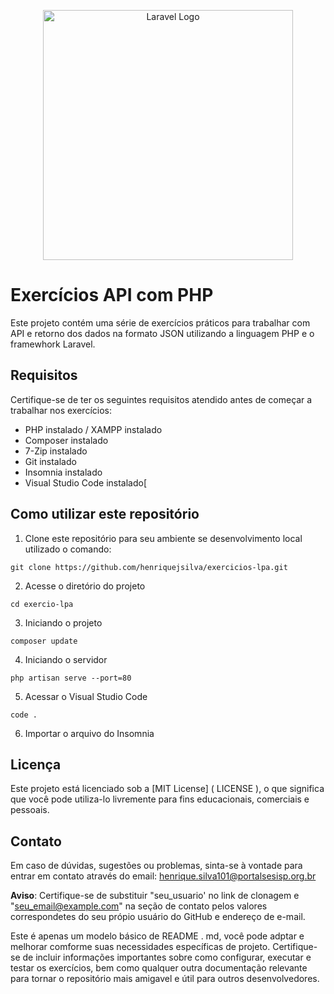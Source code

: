<p align="center"><a href="https://laravel.com" target="_blank"><img src="https://raw.githubusercontent.com/laravel/art/master/logo-lockup/5%20SVG/2%20CMYK/1%20Full%20Color/laravel-logolockup-cmyk-red.svg" width="400" alt="Laravel Logo"></a></p>


# Exercícios API com PHP

Este projeto contém uma série de exercícios práticos para trabalhar com API e retorno dos dados na formato JSON utilizando a linguagem PHP e o framewhork Laravel.

## Requisitos
Certifique-se de ter os seguintes requisitos atendido antes de começar a trabalhar nos exercícios:
* PHP instalado / XAMPP instalado
* Composer instalado
* 7-Zip instalado
* Git instalado
* Insomnia instalado
* Visual Studio Code instalado[

## Como utilizar este repositório

1. Clone este repositório para seu ambiente se desenvolvimento local utilizado o comando: 
~~~
git clone https://github.com/henriquejsilva/exercicios-lpa.git
~~~
2.  Acesse o diretório do projeto
~~~
cd exercio-lpa
~~~
3. Iniciando o projeto
~~~
composer update
~~~
4. Iniciando o servidor
~~~
php artisan serve --port=80
~~~
5. Acessar o Visual Studio Code
~~~
code .
~~~
6. Importar o arquivo do Insomnia

## Licença
Este projeto está licenciado sob a [MIT License] ( LICENSE ), o que significa que você pode utiliza-lo livremente para fins educacionais, comerciais e pessoais.

## Contato
Em caso de dúvidas, sugestões ou problemas, sinta-se à vontade para entrar em contato através do email: henrique.silva101@portalsesisp.org.br

**Aviso**: Certifique-se de substituir "seu_usuario' no link de clonagem e "seu_email@example.com" na seção de contato pelos valores correspondetes do seu própio usuário do GitHub e endereço de e-mail.

Este é apenas um modelo básico de README . md, você pode adptar e melhorar comforme suas necessidades específicas de projeto. Certifique-se de incluir informações importantes sobre como configurar, executar e testar os exercícios, bem como qualquer outra documentação relevante para tornar o repositório mais amigavel e útil para outros desenvolvedores.
